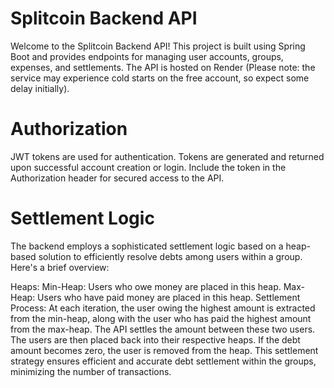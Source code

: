 # Splitcoin Backend API
Welcome to the Splitcoin Backend API! This project is built using Spring Boot and provides endpoints for managing user accounts, groups, expenses, and settlements. The API is hosted on Render (Please note: the service may experience cold starts on the free account, so expect some delay initially).

# Authorization
JWT tokens are used for authentication. Tokens are generated and returned upon successful account creation or login. Include the token in the Authorization header for secured access to the API.

# Settlement Logic
The backend employs a sophisticated settlement logic based on a heap-based solution to efficiently resolve debts among users within a group. Here's a brief overview:

Heaps:
Min-Heap: Users who owe money are placed in this heap.
Max-Heap: Users who have paid money are placed in this heap.
Settlement Process:
At each iteration, the user owing the highest amount is extracted from the min-heap, along with the user who has paid the highest amount from the max-heap.
The API settles the amount between these two users.
The users are then placed back into their respective heaps.
If the debt amount becomes zero, the user is removed from the heap.
This settlement strategy ensures efficient and accurate debt settlement within the groups, minimizing the number of transactions.
